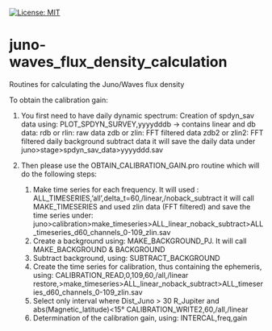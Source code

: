 [![License: MIT](https://img.shields.io/badge/License-MIT-yellow.svg)](https://opensource.org/licenses/MIT)

# juno-waves_flux_density_calculation
Routines for calculating the Juno/Waves flux density


To obtain the calibration gain:
1) You first need to have daily dynamic spectrum:
	Creation of spdyn_sav data using:
	PLOT_SPDYN_SURVEY,yyyydddb
		-> contains linear and db data: 	rdb or rlin: raw data
								zdb or zlin: FFT filtered data
								zdb2 or zlin2: FFT filtered daily background subtract data
	it will save the daily data under juno>stage>spdyn_sav_data>yyyyddd.sav


2) Then please use the OBTAIN_CALIBRATION_GAIN.pro routine which will do the following steps: 
	1) Make time series for each frequency. It will used :
		ALL_TIMESERIES,’all’,delta_t=60,/linear,/noback_subtract
		it will call MAKE_TIMESERIES and used zlin data (FFT filtered)
		and save the time series under:
			juno>calibration>make_timeseries>ALL_linear_noback_subtract>ALL_timeseries_d60_channels_0-109_zlin.sav
	2) Create a background using:
		MAKE_BACKGROUND_PJ. It will call MAKE_BACKGROUND & BACKGROUND
	3) Subtract background, using:
		SUBTRACT_BACKGROUND
	4) Create the time series for calibration, thus containing the ephemeris, using:
		CALIBRATION_READ,0,109,60,/all,/linear
			restore,>make_timeseries>ALL_linear_noback_subtract>ALL_timeseries_d60_channels_0-109_zlin.sav
	5) Select only interval where Dist_Juno > 30 R_Jupiter and abs(Magnetic_latitude)<15°
		CALIBRATION_WRITE2,60,/all,/linear
	6) Determination of the calibration gain, using:
		INTERCAL,freq,gain
